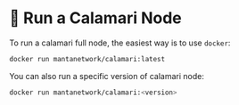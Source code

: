 # 🔌  Run a Calamari Node
To run a calamari full node, the easiest way is to use `docker`:

```bash
docker run mantanetwork/calamari:latest
```

You can also run a specific version of calamari node:

```bash
docker run mantanetwork/calamari:<version>
```